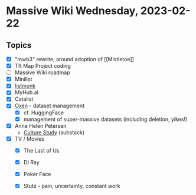 # Massive Wiki Wednesday, 2023-02-22

## Topics

- [x] "mwb3" rewrite, around adoption of [[Mistletoe]]
- [x] Tft Map Project coding
- [ ] Massive Wiki roadmap
- [x] Minilist
- [x] [listmonk](https://listmonk.app/)
- [x] MyHub.ai
- [x] Catalist
- [x] [Oxen](https://github.com/Oxen-AI) - dataset management
    - [x] cf. HuggingFace
    - [x] management of super-massive datasets (including deletion, yikes!)
- [x] Anne Helen Petersen
    - [Culture Study](https://annehelen.substack.com/) (substack)
- [x] TV / Movies
    - [x] The Last of Us
    - [x] DI Ray
    - [x] Poker Face
    - [x] Stutz - pain, uncertainty, constant work

